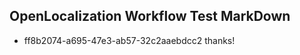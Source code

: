 ## OpenLocalization Workflow Test MarkDown
* ff8b2074-a695-47e3-ab57-32c2aaebdcc2 thanks!

<!--HONumber=Sep16_HO1-->


